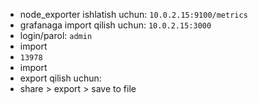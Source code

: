 - node_exporter ishlatish uchun:
`10.0.2.15:9100/metrics`
- grafanaga import qilish uchun:
`10.0.2.15:3000`
- login/parol: `admin`
- import 
- `13978`
- import
- export qilish uchun:
- share > export > save to file
